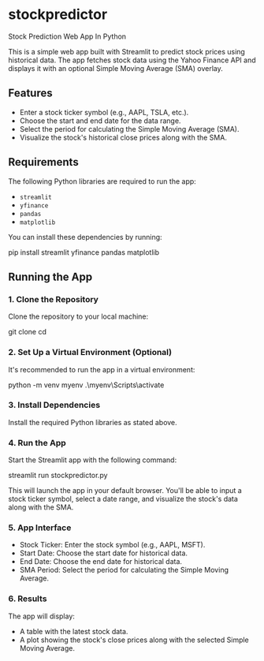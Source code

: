 # stockpredictor
Stock Prediction Web App In Python

This is a simple web app built with Streamlit to predict stock prices using historical data. The app fetches stock data using the Yahoo Finance API and displays it with an optional Simple Moving Average (SMA) overlay.

## Features

- Enter a stock ticker symbol (e.g., AAPL, TSLA, etc.).
- Choose the start and end date for the data range.
- Select the period for calculating the Simple Moving Average (SMA).
- Visualize the stock's historical close prices along with the SMA.

## Requirements

The following Python libraries are required to run the app:

- `streamlit`
- `yfinance`
- `pandas`
- `matplotlib`

You can install these dependencies by running:


pip install streamlit yfinance pandas matplotlib


## Running the App

### 1. Clone the Repository

Clone the repository to your local machine:


git clone <repository-url>
cd <repository-directory>


### 2. Set Up a Virtual Environment (Optional)

It's recommended to run the app in a virtual environment:

  python -m venv myenv
  .\myenv\Scripts\activate


### 3. Install Dependencies

Install the required Python libraries as stated above.


### 4. Run the App

Start the Streamlit app with the following command:


streamlit run stockpredictor.py


This will launch the app in your default browser. You'll be able to input a stock ticker symbol, select a date range, and visualize the stock's data along with the SMA.

### 5. App Interface

- Stock Ticker: Enter the stock symbol (e.g., AAPL, MSFT).
- Start Date: Choose the start date for historical data.
- End Date: Choose the end date for historical data.
- SMA Period: Select the period for calculating the Simple Moving Average.

### 6. Results

The app will display:

- A table with the latest stock data.
- A plot showing the stock's close prices along with the selected Simple Moving Average.

